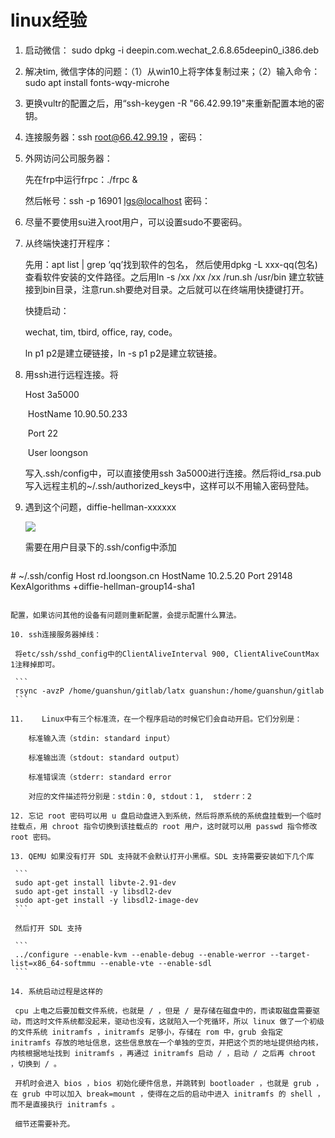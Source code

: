 # linux经验

1. 启动微信： sudo dpkg -i deepin.com.wechat_2.6.8.65deepin0_i386.deb

2. 解决tim, 微信字体的问题：（1）从win10上将字体复制过来；（2）输入命令：sudo apt install 	fonts-wqy-microhe

3. 更换vultr的配置之后，用“ssh-keygen -R "66.42.99.19"来重新配置本地的密钥。

4. 连接服务器：ssh [root@66.42.99.19](mailto:root@66.42.99.19) ，密码：

5. 外网访问公司服务器：

   先在frp中运行frpc：./frpc &

   然后帐号：ssh -p 16901 [lgs@localhos](mailto:lgs@localhost)[t](mailto:lgs@localhost)  密码：

6. 尽量不要使用su进入root用户，可以设置sudo不要密码。

7. 从终端快速打开程序：

   先用：apt list | grep ‘qq’找到软件的包名， 然后使用dpkg -L xxx-qq(包名)查看软件安装的文件路径。之后用ln -s /xx /xx /xx /run.sh /usr/bin 建立软链接到bin目录，注意run.sh要绝对目录。之后就可以在终端用快捷键打开。

   快捷启动：

   wechat, tim, tbird, office, ray, code。

   ln p1 p2是建立硬链接，ln -s p1 p2是建立软链接。

8. 用ssh进行远程连接。将

   Host 3a5000

   ​    HostName 10.90.50.233

   ​    Port 22

   ​    User loongson

   写入.ssh/config中，可以直接使用ssh 3a5000进行连接。然后将id_rsa.pub写入远程主机的~/.ssh/authorized_keys中，这样可以不用输入密码登陆。

9. 遇到这个问题，diffie-hellman-xxxxxx

   ![](https://github.com/UtopianFuture/UtopianFuture.github.io/blob/master/image/experience.1.png?raw=true)


   需要在用户目录下的.ssh/config中添加

   ```
\# ~/.ssh/config
Host rd.loongson.cn
HostName 10.2.5.20
Port 29148
KexAlgorithms +diffie-hellman-group14-sha1
   ```

   配置，如果访问其他的设备有问题则重新配置，会提示配置什么算法。

10. ssh连接服务器掉线：

    将etc/ssh/sshd_config中的ClientAliveInterval 900, ClientAliveCountMax 1注释掉即可。

    ```
    rsync -avzP /home/guanshun/gitlab/latx guanshun:/home/guanshun/gitlab
    ```

11. ​	Linux中有三个标准流，在一个程序启动的时候它们会自动开启。它们分别是：

    ​	标准输入流（stdin: standard input）

    ​	标准输出流（stdout: standard output）

    ​	标准错误流（stderr: standard error

    ​	对应的文件描述符分别是：stdin：0, stdout：1,  stderr：2

12. 忘记 root 密码可以用 u 盘启动盘进入到系统，然后将原系统的系统盘挂载到一个临时挂载点，用 chroot 指令切换到该挂载点的 root 用户，这时就可以用 passwd 指令修改 root 密码。

13. QEMU 如果没有打开 SDL 支持就不会默认打开小黑框。SDL 支持需要安装如下几个库

    ```
    sudo apt-get install libvte-2.91-dev
    sudo apt-get install -y libsdl2-dev
    sudo apt-get install -y libsdl2-image-dev
    ```

    然后打开 SDL 支持

    ```
    ../configure --enable-kvm --enable-debug --enable-werror --target-list=x86_64-softmmu --enable-vte --enable-sdl
    ```

14. 系统启动过程是这样的

    cpu 上电之后要加载文件系统，也就是 / ，但是 / 是存储在磁盘中的，而读取磁盘需要驱动，而这时文件系统都没起来，驱动也没有，这就陷入一个死循环，所以 linux 做了一个初级的文件系统 initramfs ，initramfs 足够小，存储在 rom 中，grub 会指定 initramfs 存放的地址信息，这些信息放在一个单独的空页，并把这个页的地址提供给内核，内核根据地址找到 initramfs ，再通过 initramfs 启动 / ，启动 / 之后再 chroot ，切换到 / 。

    开机时会进入 bios ，bios 初始化硬件信息，并跳转到 bootloader ，也就是 grub ，在 grub 中可以加入 break=mount ，使得在之后的启动中进入 initramfs 的 shell ，而不是直接执行 initramfs 。

    细节还需要补充。
